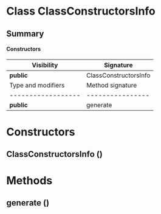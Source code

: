 Class ClassConstructorsInfo
===========================
Summary
-------
#### Constructors
| Visibility | Signature             |
| ---------- | --------------------- |
| **public** | ClassConstructorsInfo |#### Methods
| Type and modifiers | Method signature |
| ------------------ | ---------------- |
| **public**         | generate         |
Constructors
============
ClassConstructorsInfo ()
------------------------


Methods
=======
generate ()
-----------



